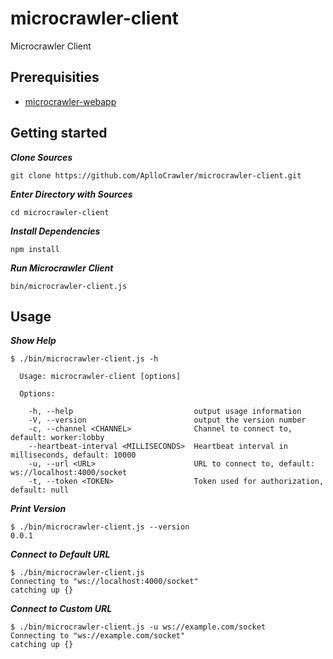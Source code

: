 # microcrawler-client
Microcrawler Client

## Prerequisities

- [microcrawler-webapp](https://github.com/ApolloCrawler/microcrawler-webapp)


## Getting started

***Clone Sources***

```
git clone https://github.com/AplloCrawler/microcrawler-client.git
```

***Enter Directory with Sources***

```
cd microcrawler-client
```

***Install Dependencies***

```
npm install
```

***Run Microcrawler Client***

```
bin/microcrawler-client.js
```

## Usage

***Show Help***

```
$ ./bin/microcrawler-client.js -h

  Usage: microcrawler-client [options]

  Options:

    -h, --help                           output usage information
    -V, --version                        output the version number
    -c, --channel <CHANNEL>              Channel to connect to, default: worker:lobby
    --heartbeat-interval <MILLISECONDS>  Heartbeat interval in milliseconds, default: 10000
    -u, --url <URL>                      URL to connect to, default: ws://localhost:4000/socket
    -t, --token <TOKEN>                  Token used for authorization, default: null
```

***Print Version***

```
$ ./bin/microcrawler-client.js --version
0.0.1
```

***Connect to Default URL***

```
$ ./bin/microcrawler-client.js
Connecting to "ws://localhost:4000/socket"
catching up {}
```

***Connect to Custom URL***

```
$ ./bin/microcrawler-client.js -u ws://example.com/socket
Connecting to "ws://example.com/socket"
catching up {}
```
